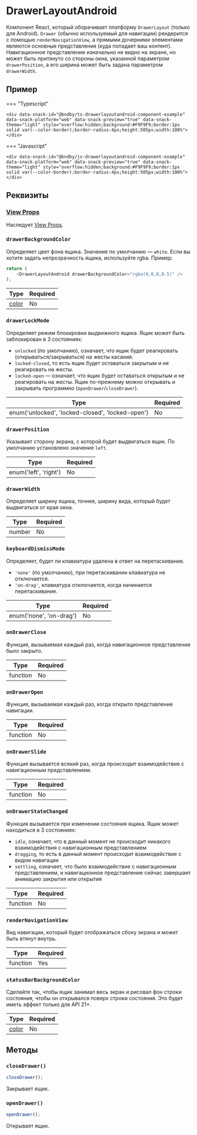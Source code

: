 # DrawerLayoutAndroid

Компонент React, который оборачивает платформу `DrawerLayout` (только для Android). `Drawer` (обычно используемый для навигации) рендерится с помощью `renderNavigationView`, а прямыми дочерними элементами являются основные представления (куда попадает ваш контент). Навигационное представление изначально не видно на экране, но может быть притянуто со стороны окна, указанной параметром `drawerPosition`, а его ширина может быть задана параметром `drawerWidth`.

## Пример

=== "Typescript"

    <div data-snack-id="@bndby/ts-drawerlayoutandroid-component-example" data-snack-platform="web" data-snack-preview="true" data-snack-theme="light" style="overflow:hidden;background:#F9F9F9;border:1px solid var(--color-border);border-radius:4px;height:505px;width:100%"></div>

=== "Javascript"

    <div data-snack-id="@bndby/js-drawerlayoutandroid-component-example" data-snack-platform="web" data-snack-preview="true" data-snack-theme="light" style="overflow:hidden;background:#F9F9F9;border:1px solid var(--color-border);border-radius:4px;height:505px;width:100%"></div>

## Реквизиты

### [View Props](view.md#props)

Наследует [View Props](view.md#props).

### `drawerBackgroundColor`

Определяет цвет фона ящика. Значение по умолчанию — `white`. Если вы хотите задать непрозрачность ящика, используйте rgba. Пример:

```ts
return (
    <DrawerLayoutAndroid drawerBackgroundColor="rgba(0,0,0,0.5)" />
);
```

| Type               | Required |
| ------------------ | -------- |
| [color](colors.md) | No       |

### `drawerLockMode`

Определяет режим блокировки выдвижного ящика. Ящик может быть заблокирован в 3 состояниях:

-   `unlocked` (по умолчанию), означает, что ящик будет реагировать (открываться/закрываться) на жесты касания.
-   `locked-closed`, то есть ящик будет оставаться закрытым и не реагировать на жесты.
-   `locked-open` — означает, что ящик будет оставаться открытым и не реагировать на жесты. Ящик по-прежнему можно открывать и закрывать программно (`openDrawer`/`closeDrawer`).

| Type                                             | Required |
| ------------------------------------------------ | -------- |
| enum('unlocked', 'locked-closed', 'locked-open') | No       |

### `drawerPosition`

Указывает сторону экрана, с которой будет выдвигаться ящик. По умолчанию установлено значение `left`.

| Type                  | Required |
| --------------------- | -------- |
| enum('left', 'right') | No       |

### `drawerWidth`

Определяет ширину ящика, точнее, ширину вида, который будет выдвигаться от края окна.

| Type   | Required |
| ------ | -------- |
| number | No       |

### `keyboardDismissMode`

Определяет, будет ли клавиатура удалена в ответ на перетаскивание.

-   `'none'` (по умолчанию), при перетаскивании клавиатура не отключается.
-   `'on-drag'`, клавиатура отключается, когда начинается перетаскивание.

| Type                    | Required |
| ----------------------- | -------- |
| enum('none', 'on-drag') | No       |

### `onDrawerClose`

Функция, вызываемая каждый раз, когда навигационное представление было закрыто.

| Type     | Required |
| -------- | -------- |
| function | No       |

### `onDrawerOpen`

Функция, вызываемая каждый раз, когда открыто представление навигации.

| Type     | Required |
| -------- | -------- |
| function | No       |

### `onDrawerSlide`

Функция вызывается всякий раз, когда происходит взаимодействие с навигационным представлением.

| Type     | Required |
| -------- | -------- |
| function | No       |

### `onDrawerStateChanged`

Функция вызывается при изменении состояния ящика. Ящик может находиться в 3 состояниях:

-   `idle`, означает, что в данный момент не происходит никакого взаимодействия с навигационным представлением
-   `dragging`, то есть в данный момент происходит взаимодействие с видом навигации
-   `settling`, означает, что было взаимодействие с навигационным представлением, и навигационное представление сейчас завершает анимацию закрытия или открытия

| Type     | Required |
| -------- | -------- |
| function | No       |

### `renderNavigationView`

Вид навигации, который будет отображаться сбоку экрана и может быть втянут внутрь.

| Type     | Required |
| -------- | -------- |
| function | Yes      |

### `statusBarBackgroundColor`

Сделайте так, чтобы ящик занимал весь экран и рисовал фон строки состояния, чтобы он открывался поверх строки состояния. Это будет иметь эффект только для API 21+.

| Type               | Required |
| ------------------ | -------- |
| [color](colors.md) | No       |

## Методы

### `closeDrawer()`

```ts
closeDrawer();
```

Закрывает ящик.

### `openDrawer()`

```ts
openDrawer();
```

Открывает ящик.
